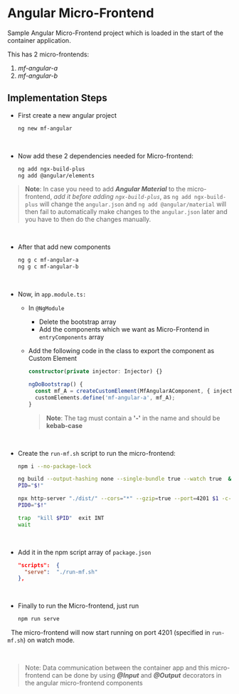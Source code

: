 # Angular Micro-Frontend

Sample Angular Micro-Frontend project which is loaded in the start of the container application.

This has 2 micro-frontends:

1.  _mf-angular-a_
2.  _mf-angular-b_

## Implementation Steps

- First create a new angular project

  ```bash
  ng new mf-angular
  ```

&nbsp;

- Now add these 2 dependencies needed for Micro-frontend:

  ```bash
  ng add ngx-build-plus
  ng add @angular/elements
  ```

> **Note**: In case you need to add **_Angular Material_** to the micro-frontend,
> _add it before adding `ngx-build-plus`_, as `ng add ngx-build-plus` will
> change the `angular.json` and `ng add @angular/material` will then fail
> to automatically make changes to the `angular.json` later and you have
> to then do the changes manually.

&nbsp;

- After that add new components

  ```bash
  ng g c mf-angular-a
  ng g c mf-angular-b
  ```

&nbsp;

- Now, in `app.module.ts:`

  - In `@NgModule`

    - Delete the bootstrap array
    - Add the components which we want as Micro-Frontend in `entryComponents` array

  - Add the following code in the class to export the component as Custom Element

    ```typescript
    constructor(private injector: Injector) {}

    ngDoBootstrap() {
      const mf_A = createCustomElement(MfAngularAComponent, { injector: this.injector });
      customElements.define('mf-angular-a', mf_A);
    }
    ```

    > **Note**: The tag must contain a **'-'** in the name and should be **kebab-case**

&nbsp;

- Create the `run-mf.sh` script to run the micro-frontend:

  ```bash
  npm i --no-package-lock

  ng build --output-hashing none --single-bundle true --watch true  &
  PID="$!"

  npx http-server "./dist/" --cors="*" --gzip=true --port=4201 $1 -c-1
  PID0="$!"

  trap  "kill $PID"  exit INT
  wait
  ```

&nbsp;

- Add it in the npm script array of `package.json`

  ```json
  "scripts":  {
  	"serve":  "./run-mf.sh"
  },
  ```

&nbsp;

- Finally to run the Micro-frontend, just run

  ```bash
  npm run serve
  ```

&nbsp;
The micro-frontend will now start running on port 4201 (specified in `run-mf.sh`) on watch mode.

&nbsp;

> Note: Data communication between the container app and this micro-frontend can be
> done by using **_@Input_** and **_@Output_** decorators in the angular
> micro-frontend components
